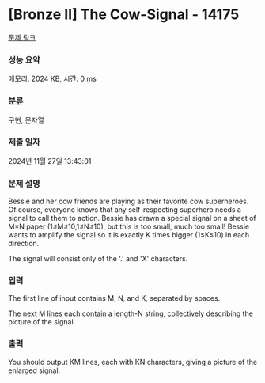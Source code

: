 # [Bronze II] The Cow-Signal - 14175 

[문제 링크](https://www.acmicpc.net/problem/14175) 

### 성능 요약

메모리: 2024 KB, 시간: 0 ms

### 분류

구현, 문자열

### 제출 일자

2024년 11월 27일 13:43:01

### 문제 설명

<p>Bessie and her cow friends are playing as their favorite cow superheroes. Of course, everyone knows that any self-respecting superhero needs a signal to call them to action. Bessie has drawn a special signal on a sheet of M×N paper (1≤M≤10,1≤N≤10), but this is too small, much too small! Bessie wants to amplify the signal so it is exactly K times bigger (1≤K≤10) in each direction.</p>

<p>The signal will consist only of the '.' and 'X' characters.</p>

### 입력 

 <p>The first line of input contains M, N, and K, separated by spaces.</p>

<p>The next M lines each contain a length-N string, collectively describing the picture of the signal.</p>

### 출력 

 <p>You should output KM lines, each with KN characters, giving a picture of the enlarged signal.</p>

